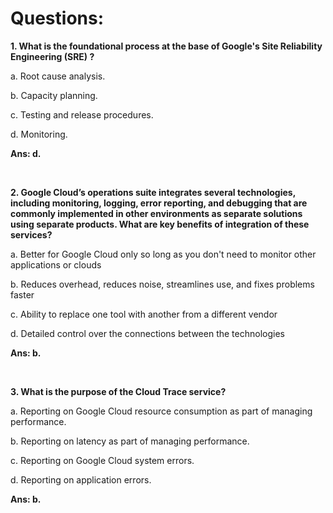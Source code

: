 # Questions:

**1. What is the foundational process at the base of Google's Site Reliability Engineering (SRE) ?**

a. Root cause analysis.

b. Capacity planning.

c. Testing and release procedures.

d. Monitoring.

**Ans: d.**

<br/>

**2. Google Cloud’s operations suite integrates several technologies, including monitoring, logging, error reporting, and debugging that are commonly implemented in other environments as separate solutions using separate products. What are key benefits of integration of these services?**

a. Better for Google Cloud only so long as you don't need to monitor other applications or clouds

b. Reduces overhead, reduces noise, streamlines use, and fixes problems faster

c. Ability to replace one tool with another from a different vendor

d. Detailed control over the connections between the technologies

**Ans: b.**

<br/>

**3. What is the purpose of the Cloud Trace service?**

a. Reporting on Google Cloud resource consumption as part of managing performance.

b. Reporting on latency as part of managing performance.

c. Reporting on Google Cloud system errors.

d. Reporting on application errors.

**Ans: b.**

<br/>
